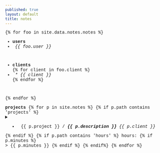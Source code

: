 ```yaml
---
published: true
layout: default
title: notes
---
```

 
<div style="font-family: courier new" class="col12 pad1">
  
{% for foo in site.data.notes.notes %}    
  
  <div> <!--users-->
    <ul>
      <li><strong>users</strong></li>
      <li><em>&nbsp;{{ foo.user }}</em></li>
    </ul>
    <br>
  </div>  
  
  <div> <!--clients-->
    <ul>
      <li><strong>clients</strong></li>
      {% for client in foo.client %}
      <li><em>&nbsp;* {{ client }}</em></li>
      {% endfor %}  
    </ul>
    <br>
  </div>

{% endfor %}  
  
  <div> <!--projects-->
    <strong>projects</strong>
    {% for p in site.notes %}
    {% if p.path contains 'projects' %}
    <details>     
      <summary>
        <ul>
          <li>&nbsp;{{ p.project }}&nbsp;/<strong><em>&nbsp;{{ p.description }}</em></strong>&nbsp;<em class='fr'>{{ p.client }}&nbsp;</em></li>
        </ul>
      </summary>   
      <br>
      {{ p.todo | markdownify }}
      <br>
      {% if p.content.size > 10 %}
      <details>
        <summary>
          <span>&nbsp;&nbsp;notes&nbsp;></span><span class='fr'>*&nbsp;</span>
        </summary>
          <br>
          {{ p.content | markdownify }}
      </details>
      {% endif %}
      <br>
      <hr>
    </details>
    {% endif %}
    {% if p.path contains 'hours' %}
    hours:
    {% if p.minutes %}
    <br>>  
    {{ p.minutes }}
    {% endif %}
    {% endif%}
    {% endfor %}
  </div>  

</div>
